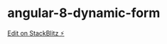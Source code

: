 # angular-8-dynamic-form

[Edit on StackBlitz ⚡️](https://stackblitz.com/edit/angular-8-dynamic-form)